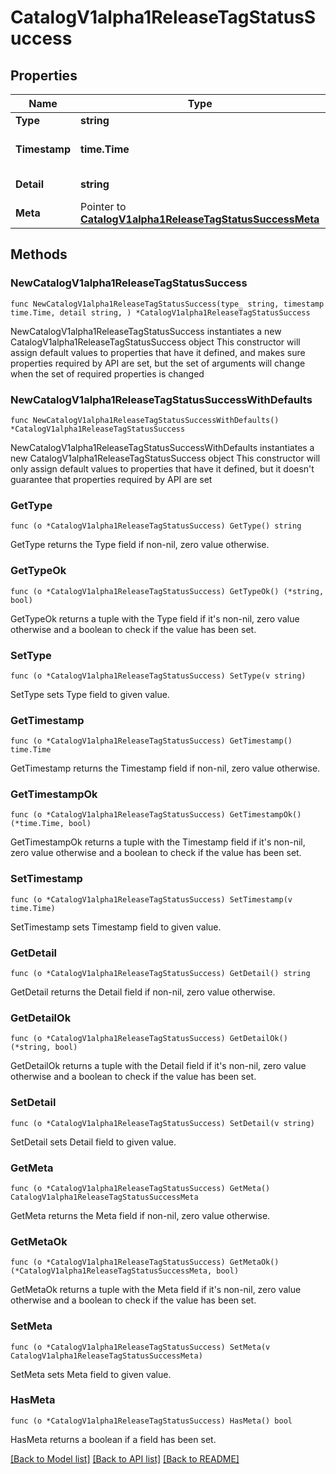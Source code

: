 # CatalogV1alpha1ReleaseTagStatusSuccess

## Properties

Name | Type | Description | Notes
------------ | ------------- | ------------- | -------------
**Type** | **string** |  | 
**Timestamp** | **time.Time** | Time when the change occurred. | 
**Detail** | **string** | message of the result | 
**Meta** | Pointer to [**CatalogV1alpha1ReleaseTagStatusSuccessMeta**](CatalogV1alpha1ReleaseTagStatusSuccessMeta.md) |  | [optional] 

## Methods

### NewCatalogV1alpha1ReleaseTagStatusSuccess

`func NewCatalogV1alpha1ReleaseTagStatusSuccess(type_ string, timestamp time.Time, detail string, ) *CatalogV1alpha1ReleaseTagStatusSuccess`

NewCatalogV1alpha1ReleaseTagStatusSuccess instantiates a new CatalogV1alpha1ReleaseTagStatusSuccess object
This constructor will assign default values to properties that have it defined,
and makes sure properties required by API are set, but the set of arguments
will change when the set of required properties is changed

### NewCatalogV1alpha1ReleaseTagStatusSuccessWithDefaults

`func NewCatalogV1alpha1ReleaseTagStatusSuccessWithDefaults() *CatalogV1alpha1ReleaseTagStatusSuccess`

NewCatalogV1alpha1ReleaseTagStatusSuccessWithDefaults instantiates a new CatalogV1alpha1ReleaseTagStatusSuccess object
This constructor will only assign default values to properties that have it defined,
but it doesn't guarantee that properties required by API are set

### GetType

`func (o *CatalogV1alpha1ReleaseTagStatusSuccess) GetType() string`

GetType returns the Type field if non-nil, zero value otherwise.

### GetTypeOk

`func (o *CatalogV1alpha1ReleaseTagStatusSuccess) GetTypeOk() (*string, bool)`

GetTypeOk returns a tuple with the Type field if it's non-nil, zero value otherwise
and a boolean to check if the value has been set.

### SetType

`func (o *CatalogV1alpha1ReleaseTagStatusSuccess) SetType(v string)`

SetType sets Type field to given value.


### GetTimestamp

`func (o *CatalogV1alpha1ReleaseTagStatusSuccess) GetTimestamp() time.Time`

GetTimestamp returns the Timestamp field if non-nil, zero value otherwise.

### GetTimestampOk

`func (o *CatalogV1alpha1ReleaseTagStatusSuccess) GetTimestampOk() (*time.Time, bool)`

GetTimestampOk returns a tuple with the Timestamp field if it's non-nil, zero value otherwise
and a boolean to check if the value has been set.

### SetTimestamp

`func (o *CatalogV1alpha1ReleaseTagStatusSuccess) SetTimestamp(v time.Time)`

SetTimestamp sets Timestamp field to given value.


### GetDetail

`func (o *CatalogV1alpha1ReleaseTagStatusSuccess) GetDetail() string`

GetDetail returns the Detail field if non-nil, zero value otherwise.

### GetDetailOk

`func (o *CatalogV1alpha1ReleaseTagStatusSuccess) GetDetailOk() (*string, bool)`

GetDetailOk returns a tuple with the Detail field if it's non-nil, zero value otherwise
and a boolean to check if the value has been set.

### SetDetail

`func (o *CatalogV1alpha1ReleaseTagStatusSuccess) SetDetail(v string)`

SetDetail sets Detail field to given value.


### GetMeta

`func (o *CatalogV1alpha1ReleaseTagStatusSuccess) GetMeta() CatalogV1alpha1ReleaseTagStatusSuccessMeta`

GetMeta returns the Meta field if non-nil, zero value otherwise.

### GetMetaOk

`func (o *CatalogV1alpha1ReleaseTagStatusSuccess) GetMetaOk() (*CatalogV1alpha1ReleaseTagStatusSuccessMeta, bool)`

GetMetaOk returns a tuple with the Meta field if it's non-nil, zero value otherwise
and a boolean to check if the value has been set.

### SetMeta

`func (o *CatalogV1alpha1ReleaseTagStatusSuccess) SetMeta(v CatalogV1alpha1ReleaseTagStatusSuccessMeta)`

SetMeta sets Meta field to given value.

### HasMeta

`func (o *CatalogV1alpha1ReleaseTagStatusSuccess) HasMeta() bool`

HasMeta returns a boolean if a field has been set.


[[Back to Model list]](../README.md#documentation-for-models) [[Back to API list]](../README.md#documentation-for-api-endpoints) [[Back to README]](../README.md)



